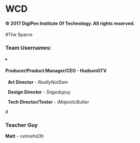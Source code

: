 # WCD

<h4>© 2017 DigiPen Institute Of Technology. All rights reserved.</h4>

#The Sparce
<h3>Team Usernames:</h3>
<li>
 &nbsp; <h4><b>Producer/Product Manager/CEO</b>     - HudsonGTV</h4>

 &nbsp; <b>Art Director</b>                 - *ReallyNotSam*

 &nbsp; <b>Design Director</b>              - *Sagedupuy*

 &nbsp; <b>Tech Director/Tester</b>         - *iMajesticButter*

#<h3>Teacher Guy</h3>
<b>Matt</b>                         - *cehnehd3h*
